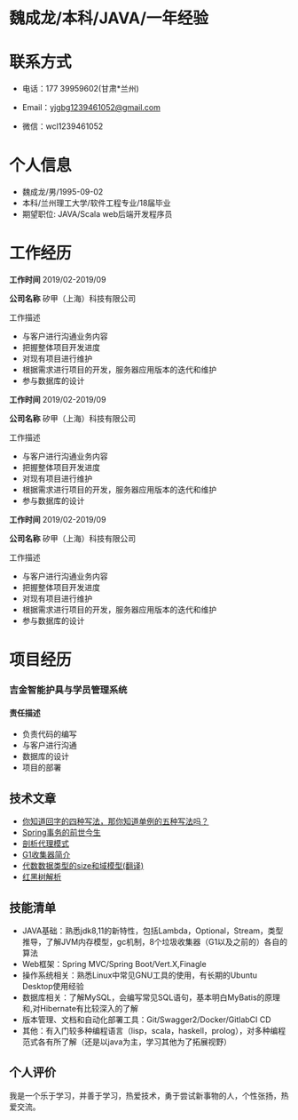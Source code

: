 # 魏成龙/本科/JAVA/一年经验

# 联系方式

- 电话：177 39959602(甘肃*兰州)

- Email：[yjgbg1239461052@gmail.com](mailto://yjgbg1239461052@gmail.com)

- 微信：wcl1239461052

# 个人信息

 - 魏成龙/男/1995-09-02
 - 本科/兰州理工大学/软件工程专业/18届毕业
 - 期望职位: JAVA/Scala web后端开发程序员

# 工作经历

<strong>工作时间</strong> 2019/02-2019/09

<strong>公司名称</strong> 矽甲（上海）科技有限公司

工作描述 

- 与客户进行沟通业务内容
- 把握整体项目开发进度
- 对现有项目进行维护
- 根据需求进行项目的开发，服务器应用版本的迭代和维护
- 参与数据库的设计

<strong>工作时间</strong> 2019/02-2019/09

<strong>公司名称</strong> 矽甲（上海）科技有限公司

工作描述 

- 与客户进行沟通业务内容
- 把握整体项目开发进度
- 对现有项目进行维护
- 根据需求进行项目的开发，服务器应用版本的迭代和维护
- 参与数据库的设计

<strong>工作时间</strong> 2019/02-2019/09

<strong>公司名称</strong> 矽甲（上海）科技有限公司

工作描述 

- 与客户进行沟通业务内容
- 把握整体项目开发进度
- 对现有项目进行维护
- 根据需求进行项目的开发，服务器应用版本的迭代和维护
- 参与数据库的设计

# 项目经历

### 吉金智能护具与学员管理系统

#### 责任描述

- 负责代码的编写
- 与客户进行沟通
- 数据库的设计
- 项目的部署

## 技术文章


- [你知道回字的四种写法，那你知道单例的五种写法吗？](https://github.com/yjgbg/notebook/blob/master/单例的五种写法.md)
- [Spring事务的前世今生](https://www.yjgbg.me/2019/01/24/Spring事务的前世今生/)
- [剖析代理模式](https://github.com/yjgbg/notebook/blob/master/%E4%BB%A3%E7%90%86%E6%A8%A1%E5%BC%8F.md)
- [G1收集器简介](https://github.com/yjgbg/notebook/blob/master/G1收集器简介.md)
- [代数数据类型的size和域模型(翻译)](https://github.com/yjgbg/notebook/blob/master/%E4%BB%A3%E6%95%B0%E6%95%B0%E6%8D%AE%E7%B1%BB%E5%9E%8B%E7%9A%84Size%E5%92%8C%E5%9F%9F%E6%A8%A1%E5%9E%8B.md)
- [红黑树解析](https://github.com/yjgbg/notebook/blob/master/red-black.md)

## 技能清单

- JAVA基础：熟悉jdk8,11的新特性，包括Lambda，Optional，Stream，类型推导，了解JVM内存模型，gc机制，8个垃圾收集器（G1以及之前的）各自的算法
- Web框架：Spring MVC/Spring Boot/Vert.X,Finagle
- 操作系统相关：熟悉Linux中常见GNU工具的使用，有长期的Ubuntu Desktop使用经验
- 数据库相关：了解MySQL，会编写常见SQL语句，基本明白MyBatis的原理和,对Hibernate有比较深入的了解
- 版本管理、文档和自动化部署工具：Git/Swagger2/Docker/GitlabCI CD
- 其他：有入门较多种编程语言（lisp，scala，haskell，prolog），对多种编程范式各有所了解（还是以java为主，学习其他为了拓展视野）

## 个人评价

我是一个乐于学习，并善于学习，热爱技术，勇于尝试新事物的人，个性张扬，热爱交流。
